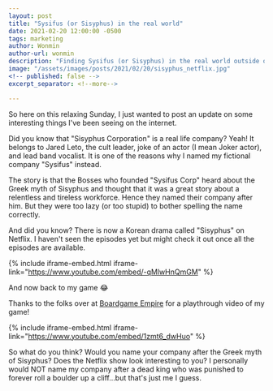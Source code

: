```yaml
---
layout: post
title: "Sysifus (or Sisyphus) in the real world"
date: 2021-02-20 12:00:00 -0500
tags: marketing
author: Wonmin
author-url: wonmin
description: "Finding Sysifus (or Sisyphus) in the real world outside of this board game"
image: "/assets/images/posts/2021/02/20/sisyphus_netflix.jpg"
<!-- published: false -->
excerpt_separator: <!--more-->

---
```


So here on this relaxing Sunday, I just wanted to post an update on some interesting things I've been seeing on the internet.

Did you know that "Sisyphus Corporation" is a real life company? Yeah! It belongs to Jared Leto, the cult leader, joke of an actor (I mean Joker actor), and lead band vocalist. It is one of the reasons why I named my fictional company "Sysifus" instead.

<!--more-->

The story is that the Bosses who founded "Sysifus Corp" heard about the Greek myth of Sisyphus and thought that it was a great story about a relentless and tireless workforce. Hence they named their company after him. But they were too lazy (or too stupid) to bother spelling the name correctly.

And did you know? There is now a Korean drama called "Sisyphus" on Netflix. I haven't seen the episodes yet but might check it out once all the episodes are available.

{% include iframe-embed.html iframe-link="https://www.youtube.com/embed/-qMlwHnQmGM" %}

And now back to my game 😂

Thanks to the folks over at [Boardgame Empire](https://www.youtube.com/c/BoardGameEmpire/featured) for a playthrough video of my game!

{% include iframe-embed.html iframe-link="https://www.youtube.com/embed/1zmt6_dwHuo" %}

So what do you think? Would you name your company after the Greek myth of Sisyphus? Does the Netflix show look interesting to you? I personally would NOT name my company after a dead king who was punished to forever roll a boulder up a cliff...but that's just me I guess.
